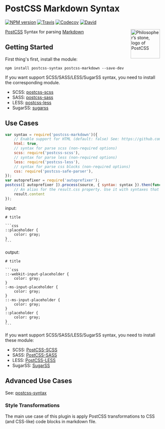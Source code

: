 PostCSS Markdown Syntax
====

[![NPM version](https://img.shields.io/npm/v/postcss-markdown.svg?style=flat-square)](https://www.npmjs.com/package/postcss-markdown)
[![Travis](https://img.shields.io/travis/gucong3000/postcss-syntaxes.svg)](https://travis-ci.org/gucong3000/postcss-syntaxes)
[![Codecov](https://img.shields.io/codecov/c/github/gucong3000/postcss-syntaxes.svg)](https://codecov.io/gh/gucong3000/postcss-syntaxes)
[![David](https://img.shields.io/david/gucong3000/postcss-markdown.svg)](https://david-dm.org/gucong3000/postcss-markdown)

<img align="right" width="95" height="95"
	title="Philosopher’s stone, logo of PostCSS"
	src="http://postcss.github.io/postcss/logo.svg">

[PostCSS](https://github.com/postcss/postcss) Syntax for parsing [Markdown](https://daringfireball.net/projects/markdown/syntax)

## Getting Started

First thing's first, install the module:

```
npm install postcss-syntax postcss-markdown --save-dev
```

If you want support SCSS/SASS/LESS/SugarSS syntax, you need to install the corresponding module.

- SCSS: [postcss-scss](https://github.com/postcss/postcss-scss)
- SASS: [postcss-sass](https://github.com/aleshaoleg/postcss-sass)
- LESS: [postcss-less](https://github.com/shellscape/postcss-less)
- SugarSS: [sugarss](https://github.com/postcss/sugarss)

## Use Cases

```js
var syntax = require('postcss-markdown')({
	// Enable support for HTML (default: false) See: https://github.com/gucong3000/postcss-html
	html: true,
	// syntax for parse scss (non-required options)
	scss: require('postcss-scss'),
	// syntax for parse less (non-required options)
	less: require('postcss-less'),
	// syntax for parse css blocks (non-required options)
	css: require('postcss-safe-parser'),
});
var autoprefixer = require('autoprefixer');
postcss([ autoprefixer ]).process(source, { syntax: syntax }).then(function (result) {
	// An alias for the result.css property. Use it with syntaxes that generate non-CSS output.
	result.content
});
```
input:
<pre><code># title

```css
::placeholder {
	color: gray;
}
```
</code></pre>


output:
<pre><code># title

```css
::-webkit-input-placeholder {
	color: gray;
}
:-ms-input-placeholder {
	color: gray;
}
::-ms-input-placeholder {
	color: gray;
}
::placeholder {
	color: gray;
}
```
</code></pre>

If you want support SCSS/SASS/LESS/SugarSS syntax, you need to install these module:

- SCSS: [PostCSS-SCSS](https://github.com/postcss/postcss-scss)
- SASS: [PostCSS-SASS](https://github.com/aleshaoleg/postcss-sass)
- LESS: [PostCSS-LESS](https://github.com/shellscape/postcss-less)
- SugarSS: [SugarSS](https://github.com/postcss/sugarss)

## Advanced Use Cases

See: [postcss-syntax](https://github.com/gucong3000/postcss-syntax)

### Style Transformations

The main use case of this plugin is apply PostCSS transformations to CSS (and CSS-like) code blocks in markdown file.
